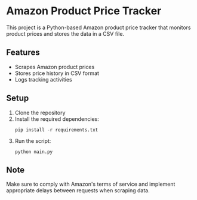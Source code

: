 # Amazon Product Price Tracker

This project is a Python-based Amazon product price tracker that monitors product prices and stores the data in a CSV file.

## Features
- Scrapes Amazon product prices
- Stores price history in CSV format
- Logs tracking activities

## Setup
1. Clone the repository
2. Install the required dependencies:
   ```
   pip install -r requirements.txt
   ```
3. Run the script:
   ```
   python main.py
   ```

## Note
Make sure to comply with Amazon's terms of service and implement appropriate delays between requests when scraping data.
